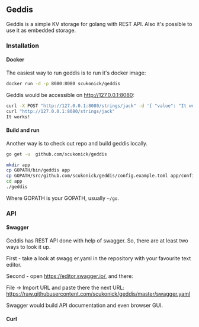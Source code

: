 ## Geddis ##
Geddis is a simple KV storage for golang with 
REST API. Also it's possible to use it as embedded storage.

### Installation ###
#### Docker ####
The easiest way to run geddis is to run it's docker
image:
```bash
docker run -d -p 8080:8080 scukonick/geddis
```
Geddis would be accessible on http://127.0.0.1:8080:
```bash
curl -X POST "http://127.0.0.1:8080/strings/jack" -d '{ "value": "It works!", "ttl": 100}'
curl "http://127.0.0.1:8080/strings/jack"
It works!
```

#### Build and run ####
Another way is to check out repo and build geddis locally.
```bash
go get -u  github.com/scukonick/geddis

mkdir app
cp GOPATH/bin/geddis app
cp GOPATH/src/github.com/scukonick/geddis/config.example.toml app/config.toml
cd app
./geddis
```
Where GOPATH is your GOPATH, usually `~/go`.

### API ###

#### Swagger ####
Geddis has REST API done with help of swagger.
So, there are at least two ways to look it up.

First - take a look at swagg    er.yaml in the repository 
with your favourite text editor.

Second - open https://editor.swagger.io/, and there:
 
File -> Import URL and paste there the next URL: 
https://raw.githubusercontent.com/scukonick/geddis/master/swagger.yaml

Swagger would build API documentation and even browser GUI.

#### Curl ####
